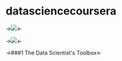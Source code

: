 datasciencecoursera
===================

->![](http://cdn10.techchange.org/wp-content/uploads/2013/02/Coursera-Logo-cropped1.jpg)<-

->![](http://upload.wikimedia.org/wikipedia/commons/d/db/Data_Science_Venn_Diagram.png)<-

->###1 The Data Scientist's Toolbox<-
